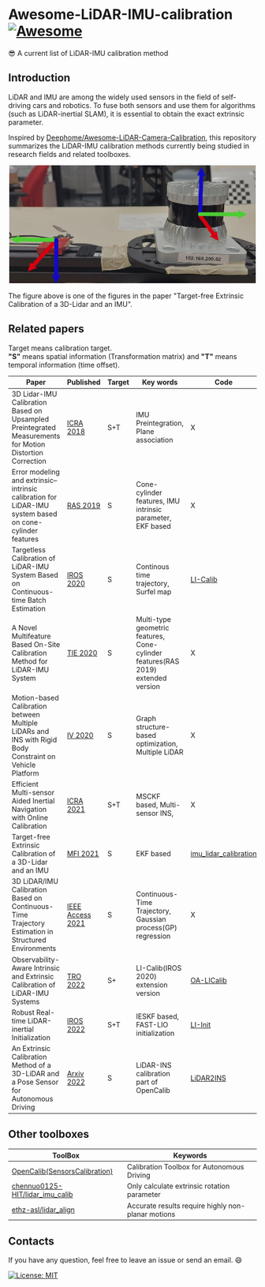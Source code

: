 # Awesome-LiDAR-IMU-calibration [![Awesome](https://awesome.re/badge.svg)](https://awesome.re)    

:sunglasses: A current list of LiDAR-IMU calibration method

## Introduction  

LiDAR and IMU are among the widely used sensors in the field of self-driving cars and robotics. To fuse both sensors and use them for algorithms (such as LiDAR-inertial SLAM), it is essential to obtain the exact extrinsic parameter.  

Inspired by [Deephome/Awesome-LiDAR-Camera-Calibration](https://github.com/Deephome/Awesome-LiDAR-Camera-Calibration), this repository summarizes the LiDAR-IMU calibration methods currently being studied in research fields and related toolboxes.  

<p align="center"><img src="figure.png" width = "500" ></p>  
The figure above is one of the figures in the paper "Target-free Extrinsic Calibration of a 3D-Lidar and an IMU".

## Related papers  
Target means calibration target.  
**"S"** means spatial information (Transformation matrix) and **"T"** means temporal information (time offset).  

|Paper|Published|Target|Key words|Code|  
| --- | --- | --- | --- | --- |
|3D Lidar-IMU Calibration Based on Upsampled Preintegrated Measurements for Motion Distortion Correction|[ICRA 2018](https://ieeexplore.ieee.org/document/8460179)|S+T|IMU Preintegration, Plane association|X|  
|Error modeling and extrinsic–intrinsic calibration for LiDAR-IMU system based on cone-cylinder features|[RAS 2019](https://www.sciencedirect.com/science/article/pii/S092188901730636X)|S| Cone-cylinder features, IMU intrinsic parameter, EKF based  |X|  
|Targetless Calibration of LiDAR-IMU System Based on Continuous-time Batch Estimation|[IROS 2020](https://ieeexplore.ieee.org/abstract/document/9341405)|S|Continous time trajectory, Surfel map|[LI-Calib](https://github.com/APRIL-ZJU/lidar_IMU_calib)| 
|A Novel Multifeature Based On-Site Calibration Method for LiDAR-IMU System|[TIE 2020](https://ieeexplore.ieee.org/abstract/document/8924904)|S|Multi-type geometric features, Cone-cylinder features(RAS 2019) extended version  |X|  
|Motion-based Calibration between Multiple LiDARs and INS with Rigid Body Constraint on Vehicle Platform|[IV 2020](https://ieeexplore.ieee.org/abstract/document/9304532)|S|Graph structure-based optimization, Multiple LiDAR |X|  
|Efficient Multi-sensor Aided Inertial Navigation with Online Calibration|[ICRA 2021](https://ieeexplore.ieee.org/abstract/document/9561254)|S+T|MSCKF based, Multi-sensor INS,  |X|  
|Target-free Extrinsic Calibration of a 3D-Lidar and an IMU|[MFI 2021](https://ieeexplore.ieee.org/abstract/document/9591180)|S|EKF based|[imu_lidar_calibration](https://github.com/unmannedlab/imu_lidar_calibration)|  
|3D LiDAR/IMU Calibration Based on Continuous-Time Trajectory Estimation in Structured Environments|[IEEE Access 2021](https://ieeexplore.ieee.org/abstract/document/9543701)|S|Continuous-Time Trajectory, Gaussian process(GP) regression|X|  
|Observability-Aware Intrinsic and Extrinsic Calibration of LiDAR-IMU Systems|[TRO 2022](https://ieeexplore.ieee.org/abstract/document/9787062)|S+|LI-Calib(IROS 2020) extension version|[OA-LICalib](https://github.com/APRIL-ZJU/OA-LICalib)|  
|Robust Real-time LiDAR-inertial Initialization|[IROS 2022](https://arxiv.org/abs/2202.11006)|S+T|IESKF based, FAST-LIO initialization|[LI-Init](https://github.com/hku-mars/LiDAR_IMU_Init)|  
|An Extrinsic Calibration Method of a 3D-LiDAR and a Pose Sensor for Autonomous Driving|[Arxiv 2022](https://arxiv.org/pdf/2209.07694.pdf)|S|LiDAR-INS calibration part of OpenCalib|[LiDAR2INS](https://github.com/OpenCalib/LiDAR2INS)|  

## Other toolboxes  

|ToolBox|Keywords|
| --- | --- |
|[OpenCalib(SensorsCalibration)](https://github.com/PJLab-ADG/SensorsCalibration)|Calibration Toolbox for Autonomous Driving|  
|[chennuo0125-HIT/lidar_imu_calib](https://github.com/chennuo0125-HIT/lidar_imu_calib)|Only calculate extrinsic rotation parameter|
|[ethz-asl/lidar_align](https://github.com/ethz-asl/lidar_align)|Accurate results require highly non-planar motions|  

## Contacts  

If you have any question, feel free to leave an issue or send an email. :smile:

[![License: MIT](https://img.shields.io/badge/License-MIT-yellow.svg)](https://opensource.org/licenses/MIT)  
